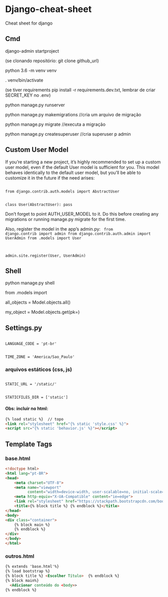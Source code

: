 # Django-cheat-sheet
Cheat sheet for django

## Cmd
django-admin startproject <project name>
	
(se clonando repositório: git clone github_url)

python 3.6 -m venv venv

. venv/bin/activate

(se tiver requirements pip install -r requirements.dev.txt, lembrar de criar SECRET_KEY no .env)

python manage.py runserver

python manage.py makemigrations   //cria um arquivo de migração

python manage.py migrate          //executa a migração

python manage.py createsuperuser  //cria superuser p admin

## Custom User Model
If you’re starting a new project, it’s highly recommended to set up a custom user model, even if the default User model is sufficient for you. This model behaves identically to the default user model, but you’ll be able to customize it in the future if the need arises:

<code>
from django.contrib.auth.models import AbstractUser

class User(AbstractUser):
    pass
</code>

Don’t forget to point AUTH_USER_MODEL to it. Do this before creating any migrations or running manage.py migrate for the first time.

Also, register the model in the app’s admin.py:
<code>
from django.contrib import admin
from django.contrib.auth.admin import UserAdmin
from .models import User
	
admin.site.register(User, UserAdmin)
</code>

## Shell
python manage.py shell

from <app>.models import <Model>


all_objects = Model.objects.all()

my_object = Model.objects.get(pk=<id>)

## Settings.py
<code>
LANGUAGE_CODE = 'pt-br'

TIME_ZONE = 'America/Sao_Paulo'
</code>
### arquivos estáticos (css, js)
<code>
STATIC_URL = '/static/'

STATICFILES_DIR = ['static']
</code>
#### Obs: incluir no html:
```html
{% load static %}  // topo
<link rel="stylesheet" href="{% static 'style.css' %}">
<script src="{% static 'behavior.js' %}"></script>
```

## Template Tags
### base.html
```html
<!doctype html>
<html lang="pt-BR">
<head>
	<meta charset="UTF-8">
	<meta name="viewport"
	      content="width=device-width, user-scalable=no, initial-scale=1.0, maximum-scale=1.0, minimum-scale=1.0">
	<meta http-equiv="X-UA-Compatible" content="ie=edge">
	<link rel="stylesheet" href="https://stackpath.bootstrapcdn.com/bootstrap/4.1.1/css/bootstrap.min.css">
	<title>{% block title %} {% endblock %}</title>
</head>
<body>
<div class="container">
	{% block main %}
	{% endblock %}
</div>
</body>
</html>
```
### outros.html
```html
{% extends 'base.html'%}
{% load bootstrap %}
{% block title %} <Escolher Título>  {% endblock %}
{% block main%}
  <Adicionar conteúdo do <body>>
{% endblock %}
```
